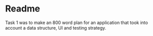 # Readme

Task 1 was to make an 800 word plan for an application that took into account a data structure, UI and testing strategy.
